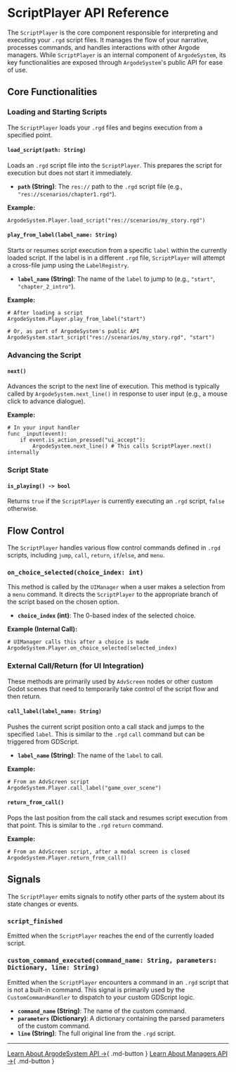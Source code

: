 # ScriptPlayer API Reference

The `ScriptPlayer` is the core component responsible for interpreting and executing your `.rgd` script files. It manages the flow of your narrative, processes commands, and handles interactions with other Argode managers. While `ScriptPlayer` is an internal component of `ArgodeSystem`, its key functionalities are exposed through `ArgodeSystem`'s public API for ease of use.

## Core Functionalities

### Loading and Starting Scripts

The `ScriptPlayer` loads your `.rgd` files and begins execution from a specified point.

#### `load_script(path: String)`

Loads an `.rgd` script file into the `ScriptPlayer`. This prepares the script for execution but does not start it immediately.

*   **`path` (String)**: The `res://` path to the `.rgd` script file (e.g., `"res://scenarios/chapter1.rgd"`).

**Example:**

```gdscript
ArgodeSystem.Player.load_script("res://scenarios/my_story.rgd")
```

#### `play_from_label(label_name: String)`

Starts or resumes script execution from a specific `label` within the currently loaded script. If the label is in a different `.rgd` file, `ScriptPlayer` will attempt a cross-file jump using the `LabelRegistry`.

*   **`label_name` (String)**: The name of the `label` to jump to (e.g., `"start"`, `"chapter_2_intro"`).

**Example:**

```gdscript
# After loading a script
ArgodeSystem.Player.play_from_label("start")

# Or, as part of ArgodeSystem's public API
ArgodeSystem.start_script("res://scenarios/my_story.rgd", "start")
```

### Advancing the Script

#### `next()`

Advances the script to the next line of execution. This method is typically called by `ArgodeSystem.next_line()` in response to user input (e.g., a mouse click to advance dialogue).

**Example:**

```gdscript
# In your input handler
func _input(event):
    if event.is_action_pressed("ui_accept"):
        ArgodeSystem.next_line() # This calls ScriptPlayer.next() internally
```

### Script State

#### `is_playing() -> bool`

Returns `true` if the `ScriptPlayer` is currently executing an `.rgd` script, `false` otherwise.

## Flow Control

The `ScriptPlayer` handles various flow control commands defined in `.rgd` scripts, including `jump`, `call`, `return`, `if`/`else`, and `menu`.

### `on_choice_selected(choice_index: int)`

This method is called by the `UIManager` when a user makes a selection from a `menu` command. It directs the `ScriptPlayer` to the appropriate branch of the script based on the chosen option.

*   **`choice_index` (int)**: The 0-based index of the selected choice.

**Example (Internal Call):**

```gdscript
# UIManager calls this after a choice is made
ArgodeSystem.Player.on_choice_selected(selected_index)
```

### External Call/Return (for UI Integration)

These methods are primarily used by `AdvScreen` nodes or other custom Godot scenes that need to temporarily take control of the script flow and then return.

#### `call_label(label_name: String)`

Pushes the current script position onto a call stack and jumps to the specified `label`. This is similar to the `.rgd` `call` command but can be triggered from GDScript.

*   **`label_name` (String)**: The name of the `label` to call.

**Example:**

```gdscript
# From an AdvScreen script
ArgodeSystem.Player.call_label("game_over_scene")
```

#### `return_from_call()`

Pops the last position from the call stack and resumes script execution from that point. This is similar to the `.rgd` `return` command.

**Example:**

```gdscript
# From an AdvScreen script, after a modal screen is closed
ArgodeSystem.Player.return_from_call()
```

## Signals

The `ScriptPlayer` emits signals to notify other parts of the system about its state changes or events.

### `script_finished`

Emitted when the `ScriptPlayer` reaches the end of the currently loaded script.

### `custom_command_executed(command_name: String, parameters: Dictionary, line: String)`

Emitted when the `ScriptPlayer` encounters a command in an `.rgd` script that is not a built-in command. This signal is primarily used by the `CustomCommandHandler` to dispatch to your custom GDScript logic.

*   **`command_name` (String)**: The name of the custom command.
*   **`parameters` (Dictionary)**: A dictionary containing the parsed parameters of the custom command.
*   **`line` (String)**: The full original line from the `.rgd` script.

---

[Learn About ArgodeSystem API →](argode-system.md){ .md-button }
[Learn About Managers API →](managers.md){ .md-button }